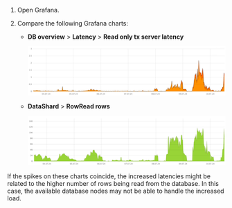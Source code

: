 1. Open Grafana.

1. Compare the following Grafana charts:

    - **DB overview** > **Latency** > **Read only tx server latency**

        ![](../_assets/cpu-read-only-tx-latency.png)

    - **DataShard** > **RowRead rows**

        ![](../_assets/cpu-row-read-rows.png)

If the spikes on these charts coincide, the increased latencies might be related to the higher number of rows being read from the database. In this case, the available database nodes may not be able to handle the increased load.